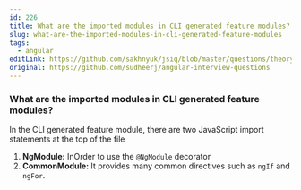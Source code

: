```yaml
---
id: 226
title: What are the imported modules in CLI generated feature modules?
slug: what-are-the-imported-modules-in-cli-generated-feature-modules
tags:
  - angular
editLink: https://github.com/sakhnyuk/jsiq/blob/master/questions/theory/angular/226.md
original: https://github.com/sudheerj/angular-interview-questions
---
```


### What are the imported modules in CLI generated feature modules?

In the CLI generated feature module, there are two JavaScript import statements at the top of the file

1. **NgModule:** InOrder to use the `@NgModule` decorator
2. **CommonModule:** It provides many common directives such as `ngIf` and `ngFor`.